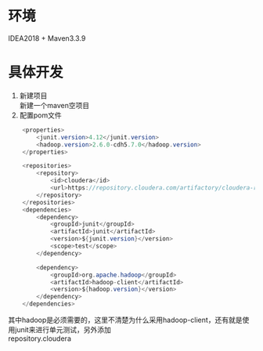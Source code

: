 # 环境  
IDEA2018 + Maven3.3.9  

# 具体开发  

1. 新建项目  
新建一个maven空项目
2. 配置pom文件  
```java
    <properties>
        <junit.version>4.12</junit.version>
        <hadoop.version>2.6.0-cdh5.7.0</hadoop.version>
    </properties>

    <repositories>
        <repository>
            <id>cloudera</id>
            <url>https://repository.cloudera.com/artifactory/cloudera-repos/</url>
        </repository>
    </repositories>
    <dependencies>
        <dependency>
            <groupId>junit</groupId>
            <artifactId>junit</artifactId>
            <version>${junit.version}</version>
            <scope>test</scope>
        </dependency>

        <dependency>
            <groupId>org.apache.hadoop</groupId>
            <artifactId>hadoop-client</artifactId>
            <version>${hadoop.version}</version>
        </dependency>
    </dependencies>
```
其中hadoop是必须需要的，这里不清楚为什么采用hadoop-client，还有就是使用junit来进行单元测试，另外添加  
repository.cloudera
